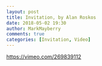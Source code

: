 ```yaml
---
layout: post
title: Invitation, by Alan Roskos
date: 2018-05-02 19:30
author: MarkMayberry
comments: true
categories: [Invitation, Video]
---
```

https://vimeo.com/269839112

